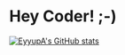 # Hey Coder! ;-)

[![EyyupA's GitHub stats](https://github-readme-stats.vercel.app/api?username=EyyupA)](https://github.com/EyyupA/github-readme-stats)
